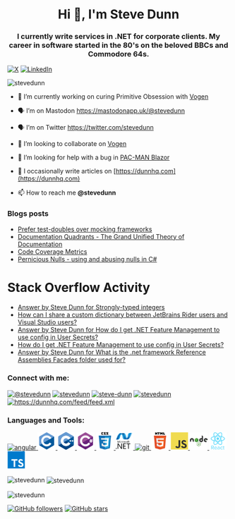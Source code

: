 <h1 align="center">Hi 👋, I'm Steve Dunn</h1>
<h3 align="center">I currently write services in .NET for corporate clients. My career in software started in the 80's on the beloved BBCs and Commodore 64s.</h3>

[![X](https://img.shields.io/badge/X-@stevedunn-blue?logo=twitter&logoColor=1D9BF0&labelColor=black)](https://x.com/stevedunn)
[![LinkedIn](https://img.shields.io/badge/LinkedIn-stevejdunn-0A66C2.svg?logo=linkedin&logoColor=0A66C2&labelColor=silver)](https://www.linkedin.com/in/stevejdunn/)


<p align="left"> <img src="https://komarev.com/ghpvc/?username=stevedunn&label=Profile%20views&color=0e75b6&style=flat" alt="stevedunn" /> </p>

- 🔭 I’m currently working on curing Primitive Obsession with [Vogen](https://github.com/SteveDunn/Vogen)

- 🗣 I’m on Mastodon https://mastodonapp.uk/@stevedunn

- 🗣 I’m on Twitter https://twitter.com/stevedunn

- 👯 I’m looking to collaborate on [Vogen](https://github.com/SteveDunn/Vogen)

- 🤝 I’m looking for help with a bug in [PAC-MAN Blazor](https://github.com/SteveDunn/PacManBlazor/issues/2)

- 📝 I occasionally write articles on [https://dunnhq.com](https://dunnhq.com)

- 📫 How to reach me **@stevedunn**

### Blogs posts
<!-- BLOG-POST-LIST:START -->
- [Prefer test-doubles over mocking frameworks](https://dunnhq.com/posts/2024/prefer-test-doubles-over-mocking/)
- [Documentation Quadrants - The Grand Unified Theory of Documentation](https://dunnhq.com/posts/2023/documentation-quadrants/)
- [Code Coverage Metrics](https://dunnhq.com/posts/2023/code-coverage-metrics/)
- [Pernicious Nulls - using and abusing nulls in C#](https://dunnhq.com/posts/2022/pernicious-nulls/)
<!-- BLOG-POST-LIST:END -->

# Stack Overflow Activity
<!-- STACKOVERFLOW:START -->
- [Answer by Steve Dunn for Strongly-typed integers](https://stackoverflow.com/questions/3448554/strongly-typed-integers/78234743#78234743)
- [How can I share a custom dictionary between JetBrains Rider users and Visual Studio users?](https://stackoverflow.com/questions/76962839/how-can-i-share-a-custom-dictionary-between-jetbrains-rider-users-and-visual-stu)
- [Answer by Steve Dunn for How do I get .NET Feature Management to use config in User Secrets?](https://stackoverflow.com/questions/74876164/how-do-i-get-net-feature-management-to-use-config-in-user-secrets/74877522#74877522)
- [How do I get .NET Feature Management to use config in User Secrets?](https://stackoverflow.com/questions/74876164/how-do-i-get-net-feature-management-to-use-config-in-user-secrets)
- [Answer by Steve Dunn for What is the .net framework Reference Assemblies Facades folder used for?](https://stackoverflow.com/questions/48405764/what-is-the-net-framework-reference-assemblies-facades-folder-used-for/71160997#71160997)
<!-- STACKOVERFLOW:END -->

<h3 align="left">Connect with me:</h3>
<p align="left">
<a href="https://mastodonapp.uk/web/@stevedunn" rel="me" target="blank"><img align="center" src="https://upload.wikimedia.org/wikipedia/commons/4/48/Mastodon_Logotype_%28Simple%29.svg" alt="@stevedunn" height="30" width="40" /></a>
<a href="https://twitter.com/stevedunn" target="blank"><img align="center" src="https://raw.githubusercontent.com/rahuldkjain/github-profile-readme-generator/master/src/images/icons/Social/twitter.svg" alt="stevedunn" height="30" width="40" /></a>
<a href="https://stackoverflow.com/users/steve-dunn" target="blank"><img align="center" src="https://raw.githubusercontent.com/rahuldkjain/github-profile-readme-generator/master/src/images/icons/Social/stack-overflow.svg" alt="steve-dunn" height="30" width="40" /></a>
<a href="https://www.leetcode.com/stevedunn" target="blank"><img align="center" src="https://raw.githubusercontent.com/rahuldkjain/github-profile-readme-generator/master/src/images/icons/Social/leet-code.svg" alt="stevedunn" height="30" width="40" /></a>
<a href="/https://dunnhq.com/feed/feed.xml" target="blank"><img align="center" src="https://raw.githubusercontent.com/rahuldkjain/github-profile-readme-generator/master/src/images/icons/Social/rss.svg" alt="https://dunnhq.com/feed/feed.xml" height="30" width="40" /></a>
</p>

<h3 align="left">Languages and Tools:</h3>
<p align="left"> <a href="https://angular.io" target="_blank" rel="noreferrer"> <img src="https://angular.io/assets/images/logos/angular/angular.svg" alt="angular" width="40" height="40"/> </a> <a href="https://www.cprogramming.com/" target="_blank" rel="noreferrer"> <img src="https://raw.githubusercontent.com/devicons/devicon/master/icons/c/c-original.svg" alt="c" width="40" height="40"/> </a> <a href="https://www.w3schools.com/cpp/" target="_blank" rel="noreferrer"> <img src="https://raw.githubusercontent.com/devicons/devicon/master/icons/cplusplus/cplusplus-original.svg" alt="cplusplus" width="40" height="40"/> </a> <a href="https://www.w3schools.com/cs/" target="_blank" rel="noreferrer"> <img src="https://raw.githubusercontent.com/devicons/devicon/master/icons/csharp/csharp-original.svg" alt="csharp" width="40" height="40"/> </a> <a href="https://www.w3schools.com/css/" target="_blank" rel="noreferrer"> <img src="https://raw.githubusercontent.com/devicons/devicon/master/icons/css3/css3-original-wordmark.svg" alt="css3" width="40" height="40"/> </a> <a href="https://dotnet.microsoft.com/" target="_blank" rel="noreferrer"> <img src="https://raw.githubusercontent.com/devicons/devicon/master/icons/dot-net/dot-net-original-wordmark.svg" alt="dotnet" width="40" height="40"/> </a> <a href="https://git-scm.com/" target="_blank" rel="noreferrer"> <img src="https://www.vectorlogo.zone/logos/git-scm/git-scm-icon.svg" alt="git" width="40" height="40"/> </a> <a href="https://www.w3.org/html/" target="_blank" rel="noreferrer"> <img src="https://raw.githubusercontent.com/devicons/devicon/master/icons/html5/html5-original-wordmark.svg" alt="html5" width="40" height="40"/> </a> <a href="https://developer.mozilla.org/en-US/docs/Web/JavaScript" target="_blank" rel="noreferrer"> <img src="https://raw.githubusercontent.com/devicons/devicon/master/icons/javascript/javascript-original.svg" alt="javascript" width="40" height="40"/> </a> <a href="https://nodejs.org" target="_blank" rel="noreferrer"> <img src="https://raw.githubusercontent.com/devicons/devicon/master/icons/nodejs/nodejs-original-wordmark.svg" alt="nodejs" width="40" height="40"/> </a> <a href="https://reactjs.org/" target="_blank" rel="noreferrer"> <img src="https://raw.githubusercontent.com/devicons/devicon/master/icons/react/react-original-wordmark.svg" alt="react" width="40" height="40"/> </a> <a href="https://www.typescriptlang.org/" target="_blank" rel="noreferrer"> <img src="https://raw.githubusercontent.com/devicons/devicon/master/icons/typescript/typescript-original.svg" alt="typescript" width="40" height="40"/> </a> </p>

<p><img align="left" src="https://github-readme-stats.vercel.app/api/top-langs?username=stevedunn&show_icons=true&locale=en&layout=compact" alt="stevedunn" /></p>

<p>&nbsp;<img align="center" src="https://github-readme-stats.vercel.app/api?username=stevedunn&show_icons=true&locale=en" alt="stevedunn" /></p>

<p><img align="center" src="https://github-readme-streak-stats.herokuapp.com/?user=stevedunn&" alt="stevedunn" /></p>

[![GitHub followers](https://img.shields.io/github/followers/stevedunn?logo=GitHub&label=@stevedunn%20followers)](https://github.com/stevedunn)
[![GitHub stars](https://img.shields.io/github/stars/stevedunn?logo=GitHub&label=@stevedunn%20stars&affiliations=OWNER,COLLABORATOR&color=FFC83D)](https://github.com/stevedunn)
